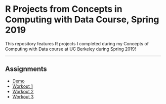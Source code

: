 # R Projects from Concepts in Computing with Data Course, Spring 2019

This repository features R projects I completed during my Concepts of Computing with Data course at UC Berkeley during Spring 2019!

-----

## Assignments

- [Demo](demo)
- [Workout 1](workout01)
- [Workout 2](workout02)
- [Workout 3](binomial)


